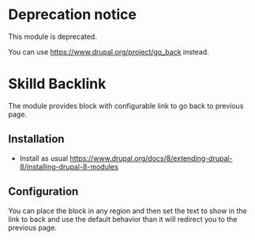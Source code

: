 # Deprecation notice

This module is deprecated.
 
You can use https://www.drupal.org/project/go_back instead.

# Skilld Backlink

The module provides block with configurable link to go back to previous page.

## Installation

- Install as usual 
https://www.drupal.org/docs/8/extending-drupal-8/installing-drupal-8-modules

## Configuration

You can place the block in any region and then set the text to show in the link 
to back and use the default behavior than it will redirect you to the previous
page.
